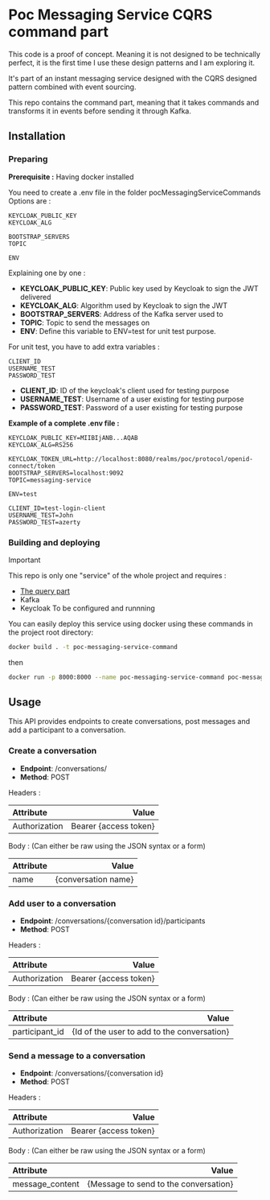 # Poc Messaging Service CQRS command part
This code is a proof of concept. Meaning it is not designed to be technically perfect, it is the first time I use these design patterns and I am exploring it.

It's part of an instant messaging service designed with the CQRS designed pattern combined with event sourcing.

This repo contains the command part, meaning that it takes commands and transforms it in events before sending it through Kafka.


## Installation
### Preparing
**Prerequisite :** Having docker installed

You need to create a .env file in the folder pocMessagingServiceCommands
Options are :
```
KEYCLOAK_PUBLIC_KEY
KEYCLOAK_ALG

BOOTSTRAP_SERVERS
TOPIC

ENV
```
Explaining one by one :
- **KEYCLOAK_PUBLIC_KEY**: Public key used by Keycloak to sign the JWT delivered
- **KEYCLOAK_ALG**: Algorithm used by Keycloak to sign the JWT
- **BOOTSTRAP_SERVERS**: Address of the Kafka server used to 
- **TOPIC**: Topic to send the messages on
- **ENV**: Define this variable to ENV=test for unit test purpose.

For unit test, you have to add extra variables :
```
CLIENT_ID
USERNAME_TEST
PASSWORD_TEST
```
- **CLIENT_ID**: ID of the keycloak's client used for testing purpose
- **USERNAME_TEST**: Username of a user existing for testing purpose
- **PASSWORD_TEST**: Password of a user existing for testing purpose

**Example of a complete .env file :**
```
KEYCLOAK_PUBLIC_KEY=MIIBIjANB...AQAB
KEYCLOAK_ALG=RS256

KEYCLOAK_TOKEN_URL=http://localhost:8080/realms/poc/protocol/openid-connect/token
BOOTSTRAP_SERVERS=localhost:9092
TOPIC=messaging-service

ENV=test

CLIENT_ID=test-login-client
USERNAME_TEST=John
PASSWORD_TEST=azerty
```


### Building and deploying

> [!IMPORTANT]
> This repo is only one "service" of the whole project and requires :
> - [The query part](https://github.com/BastienLBCH/poc-messaging-service-queries) 
> - Kafka
> - Keycloak
> To be configured and runnning

You can easily deploy this service using docker using these commands in the project root directory:
```bash
docker build . -t poc-messaging-service-command
```
then
```bash 
docker run -p 8000:8000 --name poc-messaging-service-command poc-messaging-service-command 
```


## Usage
This API provides endpoints to create conversations, post messages and add a participant to a conversation.


### Create a conversation
- **Endpoint**: /conversations/
- **Method**: POST

Headers :

| Attribute       |                  Value |
|:----------------|-----------------------:|
| Authorization   |  Bearer {access token} |


Body :
(Can either be raw using the JSON syntax or a form)

| Attribute |               Value |
|:----------|--------------------:|
| name      | {conversation name} |


### Add user to a conversation
- **Endpoint**: /conversations/{conversation id}/participants
- **Method**: POST

Headers :

| Attribute       |                  Value |
|:----------------|-----------------------:|
| Authorization   |  Bearer {access token} |


Body :
(Can either be raw using the JSON syntax or a form)

| Attribute       |                                                 Value |
|:----------------|------------------------------------------------------:|
| participant_id  |           {Id of the user to add to the conversation} |





### Send a message to a conversation
- **Endpoint**: /conversations/{conversation id}
- **Method**: POST

Headers :

| Attribute       |                  Value |
|:----------------|-----------------------:|
| Authorization   |  Bearer {access token} |


Body :
(Can either be raw using the JSON syntax or a form)

| Attribute        |                                                 Value |
|:-----------------|------------------------------------------------------:|
| message_content  |                 {Message to send to the conversation} |







